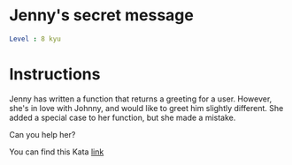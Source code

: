 # Jenny's secret message

```yaml
Level : 8 kyu
```

# Instructions

Jenny has written a function that returns a greeting for a user. However, she's in love with Johnny, and would like to greet him slightly different. She added a special case to her function, but she made a mistake.

Can you help her?

You can find this Kata [link](https://www.codewars.com/kata/55225023e1be1ec8bc000390/train/java)